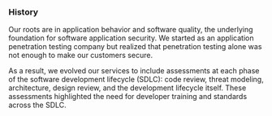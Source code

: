 ### History

Our roots are in application behavior and software quality, the underlying foundation for software application security.  We started as an application penetration testing company but realized that penetration testing alone was not enough to make our customers secure. 

As a result, we evolved our services to include assessments at each phase of the software development lifecycle (SDLC): code review, threat modeling, architecture, design review, and the development lifecycle itself. These assessments highlighted the need for developer training and standards across the SDLC.